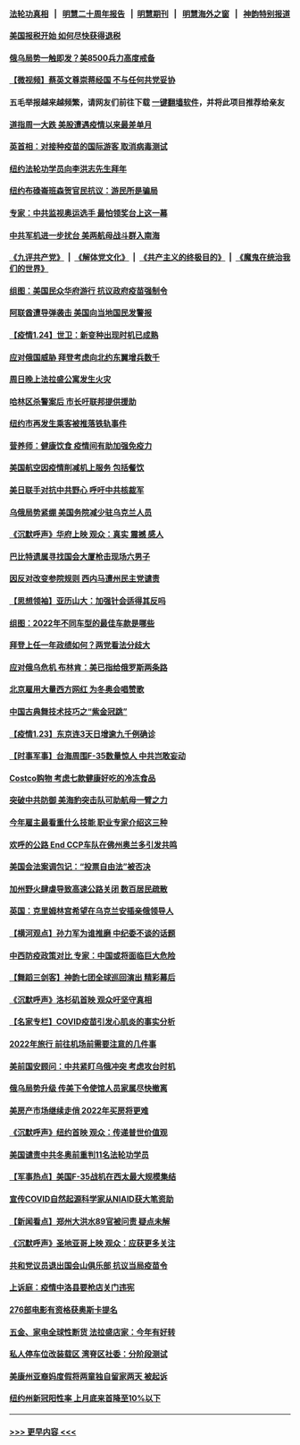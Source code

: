 #### [法轮功真相](https://github.com/gfw-breaker/truth/blob/master/README.md?t=0) &nbsp;&nbsp;|&nbsp;&nbsp; [明慧二十周年报告](https://github.com/gfw-breaker/mh-reports/blob/master/README.md?t=0) &nbsp;&nbsp;|&nbsp;&nbsp;[明慧期刊](https://github.com/gfw-breaker/mh-qikan) &nbsp;&nbsp;|&nbsp;&nbsp; [明慧海外之窗](https://github.com/gfw-breaker/mh-news/blob/master/README.md?t=0) &nbsp;&nbsp;|&nbsp;&nbsp; [神韵特别报道](https://github.com/gfw-breaker/mh-news/blob/master/shenyun.md?t=0)
#### [美国报税开始 如何尽快获得退税](../pages/nsc412/n13526726.md?t=01250550) 
#### [俄乌局势一触即发？美8500兵力高度戒备](../pages/nsc412/n13526877.md?t=01250550) 
#### [【微视频】蔡英文尊崇蒋经国 不与任何共党妥协](../pages/nsc412/n13526613.md?t=01250550) 
#### 五毛举报越来越频繁，请网友们前往下载 [一键翻墙软件](https://github.com/gfw-breaker/ssr-accounts)，并将此项目推荐给亲友
#### [道指周一大跌 美股遭遇疫情以来最差单月](../pages/nsc412/n13526753.md?t=01250550) 
#### [英首相：对接种疫苗的国际游客 取消病毒测试](../pages/nsc412/n13526627.md?t=01250550) 
#### [纽约法轮功学员向李洪志先生拜年](../pages/nsc412/n13525463.md?t=01250550) 
#### [纽约布碌崙班森贺官民抗议：游民所是骗局](../pages/nsc412/n13525212.md?t=01250550) 
#### [专家：中共监视奥运选手 最怕领奖台上这一幕](../pages/nsc412/n13526512.md?t=01250550) 
#### [中共军机进一步扰台 美两航母战斗群入南海](../pages/nsc412/n13526461.md?t=01250550) 
#### [《九评共产党》](https://github.com/begood0513/9ping.md/blob/master/README.md) &nbsp;|&nbsp; [《解体党文化》](../../../../jtdwh.md/blob/master/README.md)  &nbsp;|&nbsp; [《共产主义的终极目的》](../../../../gczydzjmd.md/blob/master/README.md) &nbsp;|&nbsp; [《魔鬼在统治我们的世界》](../../../../mgztzwmdsj.md/blob/master/README.md) 
#### [组图：美国民众华府游行 抗议政府疫苗强制令](../pages/nsc412/n13526303.md?t=01250550) 
#### [阿联酋遭导弹袭击 美国向当地国民发警报](../pages/nsc412/n13525845.md?t=01250550) 
#### [【疫情1.24】世卫：新变种出现时机已成熟](../pages/nsc412/n13525643.md?t=01250550) 
#### [应对俄国威胁 拜登考虑向北约东翼增兵数千](../pages/nsc412/n13525720.md?t=01250550) 
#### [周日晚上法拉盛公寓发生火灾](../pages/nsc412/n13525172.md?t=01250550) 
#### [哈林区杀警案后 市长吁联邦提供援助](../pages/nsc412/n13525223.md?t=01250550) 
#### [纽约市再发生乘客被推落铁轨事件](../pages/nsc412/n13525220.md?t=01250550) 
#### [营养师：健康饮食 疫情间有助加强免疫力](../pages/nsc412/n13525239.md?t=01250550) 
#### [美国航空因疫情削减机上服务 包括餐饮](../pages/nsc412/n13525071.md?t=01250550) 
#### [美日联手对抗中共野心 呼吁中共核裁军](../pages/nsc412/n13525322.md?t=01250550) 
#### [乌俄局势紧绷 美国务院减少驻乌克兰人员](../pages/nsc412/n13524927.md?t=01250550) 
#### [《沉默呼声》华府上映 观众：真实 震撼 感人](../pages/nsc412/n13524739.md?t=01250550) 
#### [巴比特遗属寻找国会大厦枪击现场六男子](../pages/nsc412/n13525026.md?t=01250550) 
#### [因反对改变参院规则 西内马遭州民主党谴责](../pages/nsc412/n13524689.md?t=01250550) 
#### [【思想领袖】亚历山大：加强针会适得其反吗](../pages/nsc412/n13497491.md?t=01250550) 
#### [组图：2022年不同车型的最佳车款是哪些](../pages/nsc412/n13509780.md?t=01250550) 
#### [拜登上任一年政绩如何？两党看法分歧大](../pages/nsc412/n13524605.md?t=01250550) 
#### [应对俄乌危机 布林肯：美已指给俄罗斯两条路](../pages/nsc412/n13524567.md?t=01250550) 
#### [北京雇用大量西方网红 为冬奥会唱赞歌](../pages/nsc412/n13524488.md?t=01250550) 
#### [中国古典舞技术技巧之“紫金冠跳”](../pages/nsc412/n13524491.md?t=01250550) 
#### [【疫情1.23】东京连3天日增逾九千例确诊](../pages/nsc412/n13524006.md?t=01250550) 
#### [【时事军事】台海周围F-35数量惊人 中共岂敢妄动](../pages/nsc412/n13523473.md?t=01250550) 
#### [Costco购物 考虑七款健康好吃的冷冻食品](../pages/nsc412/n13456393.md?t=01250550) 
#### [突破中共防御 美海豹突击队可助航母一臂之力](../pages/nsc412/n13514651.md?t=01250550) 
#### [今年雇主最看重什么技能 职业专家介绍这三种](../pages/nsc412/n13521877.md?t=01250550) 
#### [欢呼的公路  End CCP车队在佛州奥兰多引发共鸣](../pages/nsc412/n13523304.md?t=01250550) 
#### [美国会法案调包记：“投票自由法”被否决](../pages/nsc412/n13523398.md?t=01250550) 
#### [加州野火肆虐导致高速公路关闭 数百居民疏散](../pages/nsc412/n13523292.md?t=01250550) 
#### [英国：克里姆林宫希望在乌克兰安插亲俄领导人](../pages/nsc412/n13523100.md?t=01250550) 
#### [【横河观点】孙力军为谁推磨 中纪委不谈的话题](../pages/nsc412/n13523406.md?t=01250550) 
#### [中西防疫政策对比 专家：中国或将面临巨大危险](../pages/nsc412/n13516581.md?t=01250550) 
#### [【舞蹈三剑客】神韵七团全球巡回演出 精彩幕后](../pages/nsc412/n13523377.md?t=01250550) 
#### [《沉默呼声》洛杉矶首映 观众吁坚守真相](../pages/nsc412/n13523137.md?t=01250550) 
#### [【名家专栏】COVID疫苗引发心肌炎的事实分析](../pages/nsc412/n13522726.md?t=01250550) 
#### [2022年旅行 前往机场前需要注意的几件事](../pages/nsc412/n13523027.md?t=01250550) 
#### [美前国安顾问：中共紧盯乌俄冲突 考虑攻台时机](../pages/nsc412/n13522918.md?t=01250550) 
#### [俄乌局势升级 传美下令使馆人员家属尽快撤离](../pages/nsc412/n13522976.md?t=01250550) 
#### [美房产市场继续走俏 2022年买房将更难](../pages/nsc412/n13522893.md?t=01250550) 
#### [《沉默呼声》纽约首映 观众：传递普世价值观](../pages/nsc412/n13521775.md?t=01250550) 
#### [美国谴责中共冬奥前重判11名法轮功学员](../pages/nsc412/n13521806.md?t=01250550) 
#### [【军事热点】美国F-35战机在西太最大规模集结](../pages/nsc412/n13522844.md?t=01250550) 
#### [宣传COVID自然起源科学家从NIAID获大笔资助](../pages/nsc412/n13522693.md?t=01250550) 
#### [【新闻看点】郑州大洪水89官被问责 疑点未解](../pages/nsc412/n13521196.md?t=01250550) 
#### [《沉默呼声》圣地亚哥上映 观众：应获更多关注](../pages/nsc412/n13521763.md?t=01250550) 
#### [共和党议员退出国会山俱乐部 抗议当局疫苗令](../pages/nsc412/n13521661.md?t=01250550) 
#### [上诉庭：疫情中洛县要枪店关门违宪](../pages/nsc412/n13521949.md?t=01250550) 
#### [276部电影有资格获奥斯卡提名](../pages/nsc412/n13521935.md?t=01250550) 
#### [五金、家电全球性断货 法拉盛店家：今年有好转](../pages/nsc412/n13521837.md?t=01250550) 
#### [私人停车位改装载区 湾脊区社委：分阶段测试](../pages/nsc412/n13521827.md?t=01250550) 
#### [美康州亚裔妈度假将两童独自留家两天 被起诉](../pages/nsc412/n13521843.md?t=01250550) 
#### [纽约州新冠阳性率 上月底来首降至10%以下](../pages/nsc412/n13521853.md?t=01250550) 

----
#### [ >>> 更早内容 <<< ](../indexes/nsc412-earlier.md)
